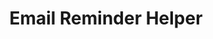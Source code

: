 ---
  id: "2071"
  fieldLayoutId: "89"
  uid: "b358c44a-727d-4146-b170-97f0f5c03f09"
  enabled: "1"
  archived: "0"
  dateCreated: "2018-05-11 20:40:48"
  dateUpdated: "2019-01-28 02:47:24"
  siteSettingsId: "2071"
  slug: "email-reminder-helper"
  siteId: "1"
  uri: "patterns/ios/entry/email-reminder-helper"
  enabledForSite: "1"
  sectionId: "2"
  typeId: "2"
  authorId: "1"
  postDate: "2018-05-11 20:40:00"
  expiryDate: null
  contentId: "2071"
  title: "Email Reminder Helper"
  field_allColorsComputed: null
  field_allColorsComputedIllustration: null
  field_allColorsComputedThumbnail: null
  field_appDescription: null
  field_appDescriptionSentiment: null
  field_audio: "0"
  field_authorFaq: null
  field_bgThumbPosition: "center bottom"
  field_body: null
  field_captureSize: null
  field_categoriesRaw: "discoverability,"
  field_categoryInPlainText: null
  field_coldThumbTransform: null
  field_colorPalette: null
  field_contributorName: null
  field_contributorUrl: null
  field_coverColor: null
  field_dominantColor: null
  field_externalContributor: "0"
  field_fetchWebsiteData: null
  field_fullName: null
  field_gfycatSource: null
  field_gif: "0"
  field_gumletUrl: null
  field_gumletUrlNoPreParse: null
  field_howHelps: "<p>Discoverability.</p><p>By showing this message at the right time and following a specific separate action, Google Inbox introduces a hard to discover or otherwise ignored feature. If a user engages with this dialogue, it's likely that they will test the functionality and later re-engage again by creating new reminders or acknowledging previous ones. This solution is a smooth discoverability mechanic that can boost the comprehension and overall usage of the app.</p>"
  field_howWorks: "<p>Google Inbox is an email client that attempts to consolidate the most common actions and workflows around email. A widely documented behavior related to email inboxes is their usage as informal note taking and reminders tools. People who use email in this way usually compose messages with a note, a reminder, a link, etc., and they send this message to themselves.</p><p>This behavior is so familiar that many new tools and services attempt to create more formal products around these ideas. In this case, Google Inbox is an app that provides all the core functionality of a generic email client, but it adds some features like reminders. When Google Inbox users type their email address in the recipient box, the app assumes that they are trying to take a note or capture a reminder for later.</p><p>When this happens, Google Inbox triggers a snack-bar dialogue explaining to the user that instead of sending an email they can use the built-in \"Reminders\" functionality. This \"just in time\" trigger is a smooth intervention that can help Google Inbox users to learn hidden features and potentially engage more often with the app.</p>"
  field_iconColors: null
  field_iconComputedColors: null
  field_illustrationSource: null
  field_imagePathRaw: "https://s3-us-west-2.amazonaws.com/waveguideio/captures/wave-backup/google-inbox.jpg"
  field_imageTextOcr: null
  field_depthArticleBody: null
  field_lpSentimentScore: null
  field_lpUrl: null
  field_mediaEmbed: "<figure><img src=\"{asset:2109:url||https://s3-us-west-2.amazonaws.com/waveguideio/captures/wave-backup/google-inbox.jpg}\" alt=\"\" /></figure>"
  field_mobileId: null
  field_mobileShotSrc: null
  field_newsObject: null
  field_pageFetchJsonString: null
  field_patternSrc: "Google Inbox"
  field_platformRaw: "iOS"
  field_qualityDescription: null
  field_rawResponse: null
  field_readingDuration: null
  field_readingDurationSeconds: null
  field_readingEaseLevel: null
  field_readingEaseScore: null
  field_references: null
  field_screenshotColors: null
  field_screenshotComputedColors: null
  field_sourceFromArchive: null
  field_strategyDescription: null
  field_thumbColors: null
  field_thumbVideoUrl: null
  field_webDescription: null
  field_webTitle: null
  field_what: "<p>This is a solution found in the Google Inbox mobile app. When users start composing an email directed to themselves, the app shows a snack-bar message explaining to them that they can create a reminder instead of using an email message as a pseudo-reminder system.</p>"
  root: null
  lft: null
  rgt: null
  level: null
  structureId: null
  layout: layouts/post.njk
---